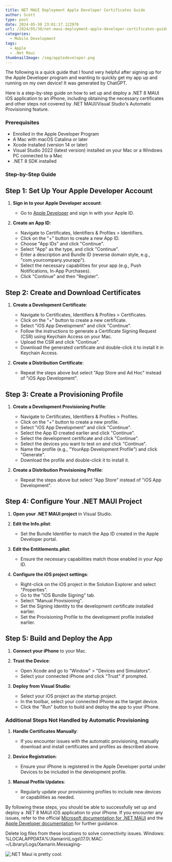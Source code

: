 ```yaml
---
title: NET MAUI Deployment Apple Developer Certificates Guide
author: Scott
type: post
date: 2024-05-30 23:01:17.122970
url: /2024/05/30/net-maui-deployment-apple-developer-certificates-guide/
categories:
  - Mobile Development
tags:
  - Apple
  - .Net Maui
thumbnailImage: /img/appledeveloper.png
---
```

The following is a quick guide that I found very helpful after signing up for the Apple Developer program and wanting to quickly get my app up and running on my own device! It was generated by ChatGPT.

Here is a step-by-step guide on how to set up and deploy a .NET 8 MAUI iOS application to an iPhone, including obtaining the necessary certificates and other steps not covered by .NET MAUI/Visual Studio's Automatic Provisioning feature.

### Prerequisites
- Enrolled in the Apple Developer Program
- A Mac with macOS Catalina or later
- Xcode installed (version 14 or later)
- Visual Studio 2022 (latest version) installed on your Mac or a Windows PC connected to a Mac
- .NET 8 SDK installed

### Step-by-Step Guide

## Step 1: Set Up Your Apple Developer Account
1. **Sign in to your Apple Developer account**:
   - Go to [Apple Developer](https://developer.apple.com/) and sign in with your Apple ID.
   
2. **Create an App ID**:
   - Navigate to Certificates, Identifiers & Profiles > Identifiers.
   - Click on the "+" button to create a new App ID.
   - Choose "App IDs" and click "Continue".
   - Select "App" as the type, and click "Continue".
   - Enter a description and Bundle ID (reverse domain style, e.g., "com.yourcompany.yourapp").
   - Select the necessary capabilities for your app (e.g., Push Notifications, In-App Purchases).
   - Click "Continue" and then "Register".

## Step 2: Create and Download Certificates
1. **Create a Development Certificate**:
   - Navigate to Certificates, Identifiers & Profiles > Certificates.
   - Click on the "+" button to create a new certificate.
   - Select "iOS App Development" and click "Continue".
   - Follow the instructions to generate a Certificate Signing Request (CSR) using Keychain Access on your Mac.
   - Upload the CSR and click "Continue".
   - Download the generated certificate and double-click it to install it in Keychain Access.

2. **Create a Distribution Certificate**:
   - Repeat the steps above but select "App Store and Ad Hoc" instead of "iOS App Development".

## Step 3: Create a Provisioning Profile
1. **Create a Development Provisioning Profile**:
   - Navigate to Certificates, Identifiers & Profiles > Profiles.
   - Click on the "+" button to create a new profile.
   - Select "iOS App Development" and click "Continue".
   - Select the App ID created earlier and click "Continue".
   - Select the development certificate and click "Continue".
   - Select the devices you want to test on and click "Continue".
   - Name the profile (e.g., "YourApp Development Profile") and click "Generate".
   - Download the profile and double-click it to install it.

2. **Create a Distribution Provisioning Profile**:
   - Repeat the steps above but select "App Store" instead of "iOS App Development".

## Step 4: Configure Your .NET MAUI Project
1. **Open your .NET MAUI project** in Visual Studio.

2. **Edit the Info.plist**:
   - Set the Bundle Identifier to match the App ID created in the Apple Developer portal.

3. **Edit the Entitlements.plist**:
   - Ensure the necessary capabilities match those enabled in your App ID.

4. **Configure the iOS project settings**:
   - Right-click on the iOS project in the Solution Explorer and select "Properties".
   - Go to the "iOS Bundle Signing" tab.
   - Select "Manual Provisioning".
   - Set the Signing Identity to the development certificate installed earlier.
   - Set the Provisioning Profile to the development profile installed earlier.

## Step 5: Build and Deploy the App
1. **Connect your iPhone** to your Mac.

2. **Trust the Device**:
   - Open Xcode and go to "Window" > "Devices and Simulators".
   - Select your connected iPhone and click "Trust" if prompted.

3. **Deploy from Visual Studio**:
   - Select your iOS project as the startup project.
   - In the toolbar, select your connected iPhone as the target device.
   - Click the "Run" button to build and deploy the app to your iPhone.

### Additional Steps Not Handled by Automatic Provisioning
1. **Handle Certificates Manually**:
   - If you encounter issues with the automatic provisioning, manually download and install certificates and profiles as described above.

2. **Device Registration**:
   - Ensure your iPhone is registered in the Apple Developer portal under Devices to be included in the development profile.

3. **Manual Profile Updates**:
   - Regularly update your provisioning profiles to include new devices or capabilities as needed.

By following these steps, you should be able to successfully set up and deploy a .NET 8 MAUI iOS application to your iPhone. If you encounter any issues, refer to the official [Microsoft documentation for .NET MAUI](https://docs.microsoft.com/en-us/dotnet/maui/) and the [Apple Developer documentation](https://developer.apple.com/documentation/) for further guidance.

Delete log files from these locations to solve connectivity issues.
Windows: %LOCALAPPDATA%\Xamarin\Logs\17.0\ 
MAC: ~/Library/Logs/Xamarin.Messaging-

![.NET Maui is pretty cool.](/img/netmaui.png)
